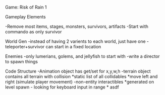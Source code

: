 Game: Risk of Rain 1

Gameplay Elements

-Remove most items, stages, monsters, survivors, artifacts
-Start with commando as only survivor

World Gen
-instead of having 2 varients to each world, just have one
-teleporter+survivor can start in a fixed location

Enemies
-only lumerians, golems, and jellyfish to start with
-write a director to spawn things


Code Structure
-Animation object has get/set for x,y,w,h
	-terrain object contains all terrain with collision
		*static list of all collidables
		*move left and right (simulate player movement)
	-non-entity interactibles
		*generated on level spawn - looking for keyboard input in range
		*
asdf
